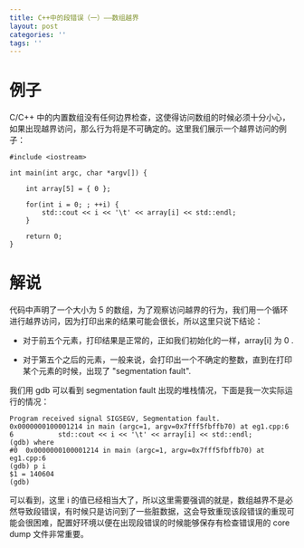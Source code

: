 ```yaml
---
title: C++中的段错误（一）——数组越界
layout: post
categories: ''
tags: ''
---
```

# 例子

C/C++ 中的内置数组没有任何边界检查，这使得访问数组的时候必须十分小心，如果出现越界访问，那么行为将是不可确定的。这里我们展示一个越界访问的例子：

    #include <iostream>

    int main(int argc, char *argv[]) {

        int array[5] = { 0 };

        for(int i = 0; ; ++i) {
            std::cout << i << '\t' << array[i] << std::endl;
        }

        return 0;
    }
    

# 解说
代码中声明了一个大小为 5 的数组，为了观察访问越界的行为，我们用一个循环进行越界访问，因为打印出来的结果可能会很长，所以这里只说下结论：

* 对于前五个元素，打印结果是正常的，正如我们初始化的一样，array[i] 为 0 .

* 对于第五个之后的元素，一般来说，会打印出一个不确定的整数，直到在打印某个元素的时候，出现了 "segmentation fault".

我们用 gdb 可以看到 segmentation fault 出现的堆栈情况，下面是我一次实际运行的情况：

    Program received signal SIGSEGV, Segmentation fault.
    0x0000000100001214 in main (argc=1, argv=0x7fff5fbffb70) at eg1.cpp:6
    6	        std::cout << i << '\t' << array[i] << std::endl;
    (gdb) where
    #0  0x0000000100001214 in main (argc=1, argv=0x7fff5fbffb70) at eg1.cpp:6
    (gdb) p i
    $1 = 140604
    (gdb)
    
可以看到，这里 i 的值已经相当大了，所以这里需要强调的就是，数组越界不是必然导致段错误，有时候只是访问到了一些脏数据，这会导致重现该段错误的重现可能会很困难，配置好环境以便在出现段错误的时候能够保存有检查错误用的 core dump 文件非常重要。